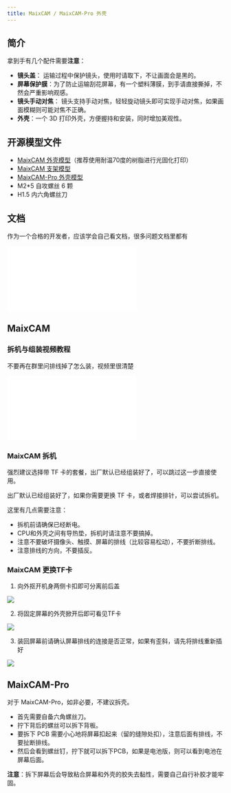 ```yaml
---
title: MaixCAM / MaixCAM-Pro 外壳
---
```


## 简介

拿到手有几个配件需要**注意**：
* **镜头盖**： 运输过程中保护镜头，使用时请取下，不让画面会是黑的。
* **屏幕保护膜**：为了防止运输刮花屏幕，有一个塑料薄膜，到手请直接撕掉，不然会严重影响观感。
* **镜头手动对焦**： 镜头支持手动对焦，轻轻旋动镜头即可实现手动对焦，如果画面模糊则可能对焦不正确。
* **外壳**：一个 3D 打印外壳，方便握持和安装，同时增加美观性。

## 开源模型文件

* [MaixCAM 外壳模型](https://makerworld.com.cn/zh/models/467141)（推荐使用耐温70度的树脂进行光固化打印）
* [MaixCAM 支架模型](https://makerworld.com.cn/zh/models/467152)
* [MaixCAM-Pro 外壳模型](https://makerworld.com.cn/zh/models/575886)
* M2*5 自攻螺丝 6 颗
* H1.5 内六角螺丝刀

## 文档

作为一个合格的开发者，应该学会自己看文档，很多问题文档里都有
<iframe src="//player.bilibili.com/player.html?isOutside=true&aid=112842648849057&bvid=BV12EeDeaEGp&cid=500001626320975&p=1" scrolling="no" border="0" frameborder="no" framespacing="0" allowfullscreen="true"></iframe>

## MaixCAM

### 拆机与组装视频教程

不要再在群里问排线掉了怎么装，视频里很清楚
<iframe src="//player.bilibili.com/player.html?isOutside=true&aid=1053969814&bvid=BV1WH4y1V7kL&cid=1527447268&p=1" scrolling="no" border="0" frameborder="no" framespacing="0" allowfullscreen="true"></iframe>

### MaixCAM 拆机

强烈建议选择带 TF 卡的套餐，出厂默认已经组装好了，可以跳过这一步直接使用。

出厂默认已经组装好了，如果你需要更换 TF 卡，或者焊接排针，可以尝试拆机。

这里有几点需要注意：
* 拆机前请确保已经断电。
* CPU和外壳之间有导热垫，拆机时请注意不要搞掉。
* 注意不要破坏摄像头、触摸、屏幕的排线（比较容易松动），不要折断排线。
* 注意排线的方向，不要插反。

### MaixCAM 更换TF卡

1. 向外抠开机身两侧卡扣即可分离前后盖

![](../../assets/maixcam/assemble-1.jpg)

2. 将固定屏幕的外壳掀开后即可看见TF卡

![](../../assets/maixcam/assemble-2.jpg)

3. 装回屏幕前请确认屏幕排线的连接是否正常，如果有歪斜，请先将排线重新插好


![](../../assets/maixcam/assemble-3.jpg)


## MaixCAM-Pro

对于 MaixCAM-Pro，如非必要，不建议拆壳。
* 首先需要自备六角螺丝刀。
* 拧下背后的螺丝可以拆下背板。
* 要拆下 PCB 需要小心地将屏幕扣起来（留的缝隙处扣），注意后面有排线，不要扯断排线。
* 然后会看到螺丝钉，拧下就可以拆下PCB，如果是电池版，则可以看到电池在屏幕后面。

**注意**：拆下屏幕后会导致粘合屏幕和外壳的胶失去黏性，需要自己自行补胶才能牢固。


